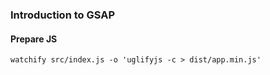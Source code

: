 ### Introduction to GSAP

#### Prepare JS
`watchify src/index.js -o 'uglifyjs -c > dist/app.min.js'`
